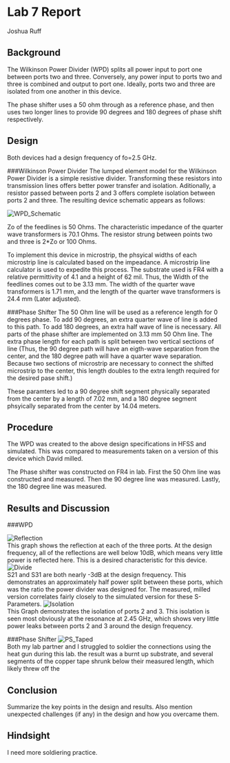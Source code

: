 # Lab 7 Report
Joshua Ruff

## Background
The Wilkinson Power Divider (WPD) splits all power input to port one between ports two and three. Conversely, any power input to ports two and three is combined and output to port one. Ideally, ports two and three are isolated from one another in this device. 

The phase shifter uses a 50 ohm through as a reference phase, and then uses two longer lines to provide 90 degrees and 180 degrees of phase shift respectively. 

## Design
Both devices had a design frequency of fo=2.5 GHz. 

###Wilkinson Power Divider
The lumped element model for the Wilkinson Power Divider is a simple resistive divider. Transforming these resistors into transmission lines offers better power transfer and isolation. Aditionally, a resistor passed between ports 2 and 3 offers complete isolation between ports 2 and three. The resulting device schematic appears as follows: 

![WPD_Schematic](https://github.com/CourseReps/ECEN452-Spring2016/blob/master/Students/joshruff/Lab7/WPD.jpg)<br>

Zo of the feedlines is 50 Ohms. The characteristic impedance of the quarter wave transformers is 70.1 Ohms. The resistor strung between points two and three is 2*Zo or 100 Ohms. 

To implement this device in microstrip, the phsyical widths of each microstrip line is calculated based on the impeadance. A microstrip line calculator is used to expedite this process. The substrate used is FR4 with a relative permittivity of 4.1 and a height of 62 mil. Thus, the Width of the feedlines comes out to be 3.13 mm. The width of the quarter wave transformers is 1.71 mm, and the length of the quarter wave transformers is 24.4 mm (Later adjusted). 

###Phase Shifter
The 50 Ohm line will be used as a reference length for 0 degrees phase. To add 90 degrees, an extra quarter wave of line is added to this path. To add 180 degrees, an extra half wave of line is necessary. All parts of the phase shifter are implemented on 3.13 mm 50 Ohm line. The extra phase length for each path is split between two vertical sections of line (Thus, the 90 degree path will have an eigth-wave separation from the center, and the 180 degree path will have a quarter wave separation. Because two sections of microstrip are necessary to connect the shifted microstrip to the center, this length doubles to the extra length required for the desired pase shift.) 

These paramters led to a 90 degree shift segment physically separated from the center by a length of 7.02 mm, and a 180 degree segment phsyically separated from the center by 14.04 meters. 

## Procedure
The WPD was created to the above design specifications in HFSS and simulated. This was compared to measurements taken on a version of this device which David milled. 

The Phase shifter was constructed on FR4 in lab. First the 50 Ohm line was constructed and measured. Then the 90 degree line was measured. Lastly, the 180 degree line was measured.

## Results and Discussion
###WPD

![Reflection](https://github.com/CourseReps/ECEN452-Spring2016/blob/master/Students/joshruff/Lab7/Reflections.png)<br>
This graph shows the reflection at each of the three ports. At the design frequency, all of the reflections are well below 10dB, which means very little power is reflected here.  This is a desired characteristic for this device. 
![Divide](https://github.com/CourseReps/ECEN452-Spring2016/blob/master/Students/joshruff/Lab7/Division.png)<br>
S21 and S31 are both nearly -3dB at the design frequency. This demonstrates an approximately half power split between these ports, which was the ratio the power divider was designed for. The measured, milled version correlates fairly closely to the simulated version for these S-Parameters. 
![Isolation](https://github.com/CourseReps/ECEN452-Spring2016/blob/master/Students/joshruff/Lab7/Isolation.png)<br>
This Graph demonstrates the isolation of ports 2 and 3. This isolation is seen most obviously at the resonance at 2.45 GHz, which shows very little power leaks between ports 2 and 3 around the design frequency. 

###Phase Shifter
![PS_Taped](https://github.com/CourseReps/ECEN452-Spring2016/blob/master/Students/joshruff/Lab7/Phase_Shifter.jpg)<br>
Both my lab partner and I struggled to soldier the connections using the heat gun during this lab. the result was a burnt up substrate, and several segments of the copper tape shrunk below their measured length, which likely threw off the 

## Conclusion
Summarize the key points in the design and results. Also mention unexpected challenges (if any) in the design and how you overcame them. 

## Hindsight
I need more soldiering practice. 

